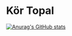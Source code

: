 <h1>Kör Topal</h1>

[![Anurag's GitHub stats](https://github-readme-stats.vercel.app/api?username=kortopal&show_icons=true)](https://github.com/kortopal)
